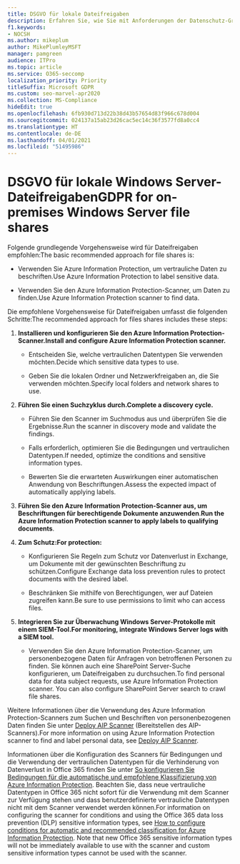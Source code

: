 ```yaml
---
title: DSGVO für lokale Dateifreigaben
description: Erfahren Sie, wie Sie mit Anforderungen der Datenschutz-Grundverordnung (DSGVO) in lokalen Windows Server-Dateifreigaben umgehen.
f1.keywords:
- NOCSH
ms.author: mikeplum
author: MikePlumleyMSFT
manager: pamgreen
audience: ITPro
ms.topic: article
ms.service: O365-seccomp
localization_priority: Priority
titleSuffix: Microsoft GDPR
ms.custom: seo-marvel-apr2020
ms.collection: MS-Compliance
hideEdit: true
ms.openlocfilehash: 6fb930d713d22b38d43b57654d83f966c678d004
ms.sourcegitcommit: 024137a15ab23d26cac5ec14c36f3577fd8a0cc4
ms.translationtype: HT
ms.contentlocale: de-DE
ms.lasthandoff: 04/01/2021
ms.locfileid: "51495986"
---
```

# <a name="gdpr-for-on-premises-windows-server-file-shares"></a><span data-ttu-id="019f0-103">DSGVO für lokale Windows Server-Dateifreigaben</span><span class="sxs-lookup"><span data-stu-id="019f0-103">GDPR for on-premises Windows Server file shares</span></span>

<span data-ttu-id="019f0-104">Folgende grundlegende Vorgehensweise wird für Dateifreigaben empfohlen:</span><span class="sxs-lookup"><span data-stu-id="019f0-104">The basic recommended approach for file shares is:</span></span>

-   <span data-ttu-id="019f0-105">Verwenden Sie Azure Information Protection, um vertrauliche Daten zu beschriften.</span><span class="sxs-lookup"><span data-stu-id="019f0-105">Use Azure Information Protection to label sensitive data.</span></span>

-   <span data-ttu-id="019f0-106">Verwenden Sie den Azure Information Protection-Scanner, um Daten zu finden.</span><span class="sxs-lookup"><span data-stu-id="019f0-106">Use Azure Information Protection scanner to find data.</span></span>

<span data-ttu-id="019f0-107">Die empfohlene Vorgehensweise für  Dateifreigaben umfasst die folgenden Schritte:</span><span class="sxs-lookup"><span data-stu-id="019f0-107">The recommended approach for files shares includes these steps:</span></span>

1.  <span data-ttu-id="019f0-108">**Installieren und konfigurieren Sie den Azure Information Protection-Scanner.**</span><span class="sxs-lookup"><span data-stu-id="019f0-108">**Install and configure Azure Information Protection scanner.**</span></span>

    -   <span data-ttu-id="019f0-109">Entscheiden Sie, welche vertraulichen Datentypen Sie verwenden möchten.</span><span class="sxs-lookup"><span data-stu-id="019f0-109">Decide which sensitive data types to use.</span></span>

    -   <span data-ttu-id="019f0-110">Geben Sie die lokalen Ordner und Netzwerkfreigaben an, die Sie verwenden möchten.</span><span class="sxs-lookup"><span data-stu-id="019f0-110">Specify local folders and network shares to use.</span></span>

2.  <span data-ttu-id="019f0-111">**Führen Sie einen Suchzyklus durch.**</span><span class="sxs-lookup"><span data-stu-id="019f0-111">**Complete a discovery cycle.**</span></span>

    -   <span data-ttu-id="019f0-112">Führen Sie den Scanner im Suchmodus aus und überprüfen Sie die Ergebnisse.</span><span class="sxs-lookup"><span data-stu-id="019f0-112">Run the scanner in discovery mode and validate the findings.</span></span>

    -   <span data-ttu-id="019f0-113">Falls erforderlich, optimieren Sie die Bedingungen und vertraulichen Datentypen.</span><span class="sxs-lookup"><span data-stu-id="019f0-113">If needed, optimize the conditions and sensitive information types.</span></span>

    -   <span data-ttu-id="019f0-114">Bewerten Sie die erwarteten Auswirkungen einer automatischen Anwendung von Beschriftungen.</span><span class="sxs-lookup"><span data-stu-id="019f0-114">Assess the expected impact of automatically applying labels.</span></span>

3.  <span data-ttu-id="019f0-115">**Führen Sie den Azure Information Protection-Scanner aus, um Beschriftungen für berechtigende Dokumente anzuwenden**.</span><span class="sxs-lookup"><span data-stu-id="019f0-115">**Run the Azure Information Protection scanner to apply labels to qualifying documents**.</span></span>

4.  <span data-ttu-id="019f0-116">**Zum Schutz:**</span><span class="sxs-lookup"><span data-stu-id="019f0-116">**For protection:**</span></span>

    -   <span data-ttu-id="019f0-117">Konfigurieren Sie Regeln zum Schutz vor Datenverlust in Exchange, um Dokumente mit der gewünschten Beschriftung zu schützen.</span><span class="sxs-lookup"><span data-stu-id="019f0-117">Configure Exchange data loss prevention rules to protect documents with the desired label.</span></span>

    -   <span data-ttu-id="019f0-118">Beschränken Sie mithilfe von Berechtigungen, wer auf Dateien zugreifen kann.</span><span class="sxs-lookup"><span data-stu-id="019f0-118">Be sure to use permissions to limit who can access files.</span></span>

5.  <span data-ttu-id="019f0-119">**Integrieren Sie zur Überwachung Windows Server-Protokolle mit einem SIEM-Tool.**</span><span class="sxs-lookup"><span data-stu-id="019f0-119">**For monitoring, integrate Windows Server logs with a SIEM tool.**</span></span>

    -   <span data-ttu-id="019f0-p101">Verwenden Sie den Azure Information Protection-Scanner, um personenbezogene Daten für Anfragen von betroffenen Personen zu finden. Sie können auch eine SharePoint Server-Suche konfigurieren, um Dateifreigaben zu durchsuchen.</span><span class="sxs-lookup"><span data-stu-id="019f0-p101">To find personal data for data subject requests, use Azure Information Protection scanner. You can also configure SharePoint Server search to crawl file shares.</span></span>

<span data-ttu-id="019f0-122">Weitere Informationen über die Verwendung des Azure Information Protection-Scanners zum Suchen und Beschriften von personenbezogenen Daten finden Sie unter [Deploy AIP Scanner](/azure/information-protection/deploy-aip-scanner) (Bereitstellen des AIP-Scanners).</span><span class="sxs-lookup"><span data-stu-id="019f0-122">For more information on using Azure Information Protection scanner to find and label personal data, see [Deploy AIP Scanner](/azure/information-protection/deploy-aip-scanner).</span></span>

<span data-ttu-id="019f0-p102">Informationen über die Konfiguration des Scanners für Bedingungen und die Verwendung der vertraulichen Datentypen für die Verhinderung von Datenverlust in Office 365 finden Sie unter [So konfigurieren Sie Bedingungen für die automatische und empfohlene Klassifizierung von Azure Information Protection](/information-protection/deploy-use/configure-policy-classification). Beachten Sie, dass neue vertrauliche Datentypen in Office 365 nicht sofort für die Verwendung mit dem Scanner zur Verfügung stehen und dass benutzerdefinierte vertrauliche Datentypen nicht mit dem Scanner verwendet werden können.</span><span class="sxs-lookup"><span data-stu-id="019f0-p102">For information on configuring the scanner for conditions and using the Office 365 data loss prevention (DLP) sensitive information types, see [How to configure conditions for automatic and recommended classification for Azure Information Protection](/information-protection/deploy-use/configure-policy-classification). Note that new Office 365 sensitive information types will not be immediately available to use with the scanner and custom sensitive information types cannot be used with the scanner.</span></span>
